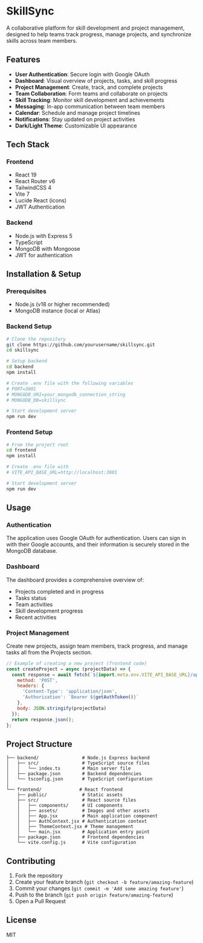 # SkillSync

A collaborative platform for skill development and project management, designed to help teams track progress, manage projects, and synchronize skills across team members.

## Features

- **User Authentication**: Secure login with Google OAuth
- **Dashboard**: Visual overview of projects, tasks, and skill progress
- **Project Management**: Create, track, and complete projects
- **Team Collaboration**: Form teams and collaborate on projects
- **Skill Tracking**: Monitor skill development and achievements
- **Messaging**: In-app communication between team members
- **Calendar**: Schedule and manage project timelines
- **Notifications**: Stay updated on project activities
- **Dark/Light Theme**: Customizable UI appearance

## Tech Stack

### Frontend
- React 19
- React Router v6
- TailwindCSS 4
- Vite 7
- Lucide React (icons)
- JWT Authentication

### Backend
- Node.js with Express 5
- TypeScript
- MongoDB with Mongoose
- JWT for authentication

## Installation & Setup

### Prerequisites
- Node.js (v18 or higher recommended)
- MongoDB instance (local or Atlas)

### Backend Setup

```bash
# Clone the repository
git clone https://github.com/yourusername/skillsync.git
cd skillsync

# Setup backend
cd backend
npm install

# Create .env file with the following variables
# PORT=3001
# MONGODB_URI=your_mongodb_connection_string
# MONGODB_DB=skillsync

# Start development server
npm run dev
```

### Frontend Setup

```bash
# From the project root
cd frontend
npm install

# Create .env file with
# VITE_API_BASE_URL=http://localhost:3001

# Start development server
npm run dev
```

## Usage

### Authentication

The application uses Google OAuth for authentication. Users can sign in with their Google accounts, and their information is securely stored in the MongoDB database.

### Dashboard

The dashboard provides a comprehensive overview of:
- Projects completed and in progress
- Tasks status
- Team activities
- Skill development progress
- Recent activities

### Project Management

Create new projects, assign team members, track progress, and manage tasks all from the Projects section.

```javascript
// Example of creating a new project (frontend code)
const createProject = async (projectData) => {
  const response = await fetch(`${import.meta.env.VITE_API_BASE_URL}/api/projects`, {
    method: 'POST',
    headers: {
      'Content-Type': 'application/json',
      'Authorization': `Bearer ${getAuthToken()}`
    },
    body: JSON.stringify(projectData)
  });
  return response.json();
};
```

## Project Structure

```
├── backend/                # Node.js Express backend
│   ├── src/                # TypeScript source files
│   │   └── index.ts        # Main server file
│   ├── package.json        # Backend dependencies
│   └── tsconfig.json       # TypeScript configuration
│
└── frontend/              # React frontend
    ├── public/             # Static assets
    ├── src/                # React source files
    │   ├── components/     # UI components
    │   ├── assets/         # Images and other assets
    │   ├── App.jsx         # Main application component
    │   ├── AuthContext.jsx # Authentication context
    │   ├── ThemeContext.jsx # Theme management
    │   └── main.jsx        # Application entry point
    ├── package.json        # Frontend dependencies
    └── vite.config.js      # Vite configuration
```

## Contributing

1. Fork the repository
2. Create your feature branch (`git checkout -b feature/amazing-feature`)
3. Commit your changes (`git commit -m 'Add some amazing feature'`)
4. Push to the branch (`git push origin feature/amazing-feature`)
5. Open a Pull Request

## License

MIT